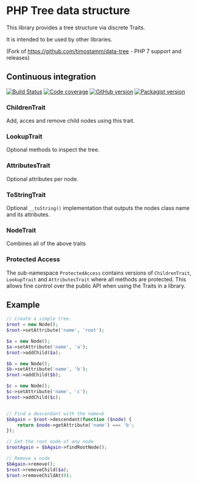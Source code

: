 PHP Tree data structure
=======================

This library provides a tree structure via discrete Traits. 

It is intended to be used by other libraries.  

(Fork of https://github.com/timostamm/data-tree - PHP 7 support and releases)


Continuous integration
------------
[![Build Status](https://travis-ci.org/hguenot/data-tree.svg)](https://travis-ci.org/hguenot/phpstream) 
[![Code coverage](https://img.shields.io/codecov/c/github/hguenot/data-tree.svg)](https://codecov.io/github/hguenot/data-tree) 
[![GitHub version](https://img.shields.io/github/release/hguenot/data-tree.svg)](https://github.com/hguenot/data-tree/releases) 
[![Packagist version](https://img.shields.io/packagist/v/hguenot/data-tree.svg)](https://packagist.org/packages/hguenot/data-tree)

### ChildrenTrait

Add, acces and remove child nodes using this trait.

### LookupTrait

Optional methods to inspect the tree.

### AttributesTrait

Optional attributes per node.

### ToStringTrait

Optional `__toString()` implementation that outputs the nodes class name and its attributes.

### NodeTrait

Combines all of the above traits

### Protected Access

The sub-namespace `ProtectedAccess` contains versions of `ChildrenTrait`, `LookupTrait` and `AttributesTrait` where all methods are protected. This allows fine control over the public API when using the Traits in a library.


## Example

```php
// Create a simple tree.
$root = new Node();
$root->setAttribute('name', 'root');

$a = new Node();
$a->setAttribute('name', 'a');
$root->addChild($a);

$b = new Node();
$b->setAttribute('name', 'b');
$root->addChild($b);

$c = new Node();
$c->setAttribute('name', 'c');
$root->addChild($c);


// Find a descendant with the name=b
$bAgain = $root->descendant(function ($node) {
	return $node->getAttribute('name') === 'b';
});

// Get the root node of any node
$rootAgain = $bAgain->findRootNode();

// Remove a node
$bAgain->remove();
$root->removeChild($a);
$root->removeChildAt(0);
```
